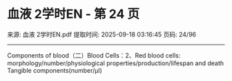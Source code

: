 # 血液 2学时EN - 第 24 页

来源: 血液 2学时EN.pdf
提取时间: 2025-09-18 03:16:45
页码: 24/96

---

Components of blood（二）Blood Cells：2、Red blood cells: morphology/number/physiological properties/production/lifespan and death
Tangible components(number/µl)